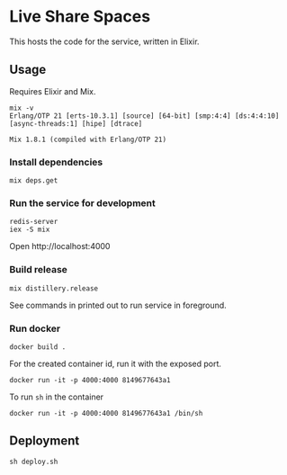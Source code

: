 # Live Share Spaces

This hosts the code for the service, written in Elixir.

## Usage

Requires Elixir and Mix.

```
mix -v
Erlang/OTP 21 [erts-10.3.1] [source] [64-bit] [smp:4:4] [ds:4:4:10] [async-threads:1] [hipe] [dtrace]

Mix 1.8.1 (compiled with Erlang/OTP 21)
```

### Install dependencies

```
mix deps.get
```

### Run the service for development

```
redis-server
iex -S mix
```

Open http://localhost:4000

### Build release

```
mix distillery.release
```

See commands in printed out to run service in foreground.

### Run docker

```
docker build .
```

For the created container id, run it with the exposed port.

```
docker run -it -p 4000:4000 8149677643a1
```

To run `sh` in the container

```
docker run -it -p 4000:4000 8149677643a1 /bin/sh
```

## Deployment

```
sh deploy.sh
```
